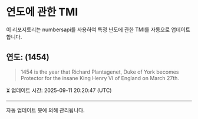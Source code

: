 
# 연도에 관한 TMI

이 리포지토리는 numbersapi를 사용하여 특정 년도에 관한 TMI를 자동으로 업데이트합니다.

## 연도: (1454)
> 1454 is the year that Richard Plantagenet, Duke of York becomes Protector for the insane King Henry VI of England on March 27th.

⏳ 업데이트 시간: 2025-09-11 20:20:47 (UTC)

---
자동 업데이트 봇에 의해 관리됩니다.
